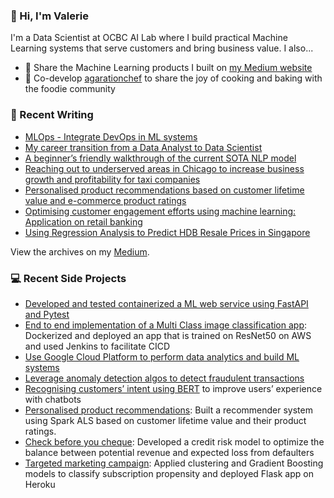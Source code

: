 ### 👋 Hi, I'm Valerie 

I'm a Data Scientist at OCBC AI Lab where I build practical Machine Learning systems that serve customers and bring business value. I also...

- 📝 Share the Machine Learning products I built on [my Medium website](medium.com/@valeriemlimyh)
- 📝 Co-develop [agarationchef](https://www.instagram.com/agarationchef/) to share the joy of cooking and baking with the foodie community


### 📝 Recent Writing
- [MLOps - Integrate DevOps in ML systems](https://valerielimyh.medium.com/mlops-integrate-devops-in-ml-systems-d44d954de876)
- [My career transition from a Data Analyst to Data Scientist](https://towardsdatascience.com/my-career-transition-from-a-data-analyst-to-data-scientist-12f79931d2fc)
- [A beginner’s friendly walkthrough of the current SOTA NLP model](https://medium.com/analytics-vidhya/to-be-rt-or-not-to-be-rt-7b7b1f008d37)
- [Reaching out to underserved areas in Chicago to increase business growth and profitability for taxi companies](https://medium.com/@valerielimyh/reaching-out-to-underserved-areas-in-chicago-to-increase-business-growth-and-profitability-for-4a0ca761995d)
- [Personalised product recommendations based on customer lifetime value and e-commerce product ratings](https://medium.com/analytics-vidhya/personalised-recommendations-based-on-customer-segmentation-and-e-commerce-product-ratings-6465b8877815)
- [Optimising customer engagement efforts using machine learning: Application on retail banking](https://medium.com/@valerielimyh/optimising-customer-engagement-efforts-using-machine-learning-application-on-retail-banking-a4e8a30cee1c)
- [Using Regression Analysis to Predict HDB Resale Prices in Singapore](https://medium.com/@valerielimyh/is-this-house-worthy-to-be-your-home-a19d27e8aeaa)

View the archives on my [Medium](medium.com/@valeriemlimyh).

### 💻 Recent Side Projects
- [Developed and tested containerized a ML web service using FastAPI and Pytest](https://github.com/valerielimyh/fastapi_ml_pytest)
- [End to end implementation of a Multi Class image classification app](https://github.com/valerielimyh/ml_deploy_aws): Dockerized and deployed an app that is trained on ResNet50 on AWS and used Jenkins to facilitate CICD 
- [Use Google Cloud Platform to perform data analytics and build ML systems](https://github.com/valerielimyh/qwiklab)
- [Leverage anomaly detection algos to detect fraudulent transactions](https://github.com/valerielimyh/Anomaly_detection)
- [Recognising customers’ intent using BERT](https://github.com/valerielimyh/Intent_Recognition_using_BERT) to improve users’ experience with chatbots
- [Personalised product recommendations](https://github.com/valerielimyh/Customer_segmentation_and_personalised_recommendation): Built a recommender system using Spark ALS based on customer lifetime value and their product ratings.
- [Check before you cheque](https://github.com/valerielimyh/Managing_credit_risk): Developed a credit risk model to optimize the balance between potential revenue and expected loss from defaulters
- [Targeted marketing campaign](https://github.com/valerielimyh/Targeted-marketing-campaign/): Applied clustering and Gradient Boosting models to classify subscription propensity and deployed Flask app on Heroku 
